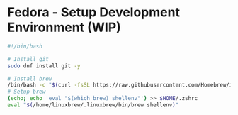 # Fedora - Setup Development Environment (WIP)

```bash
#!/bin/bash

# Install git
sudo dnf install git -y

# Install brew
/bin/bash -c "$(curl -fsSL https://raw.githubusercontent.com/Homebrew/install/HEAD/install.sh)"
# Setup brew
(echo; echo 'eval "$(which brew) shellenv"') >> $HOME/.zshrc
eval "$(/home/linuxbrew/.linuxbrew/bin/brew shellenv)"

```
